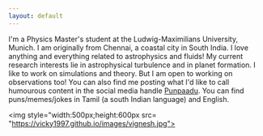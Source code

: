 ```yaml
---
layout: default
---
```

I'm a Physics Master's student at the Ludwig-Maximilians University, Munich. I am originally from Chennai, a coastal city in South India.
I love anything and everything related to astrophysics and fluids! My current research interests lie in astrophysical turbulence and in planet formation. I like to work on simulations and theory. But I am open to working on observations too!
You can also find me posting what I'd like to call humourous content in the social media handle [Punpaadu](https://www.instagram.com/punpaadu/). You can find puns/memes/jokes in Tamil (a south Indian language) and English.

<img style="width:500px;height:600px src= "https://vicky1997.github.io/images/vignesh.jpg">